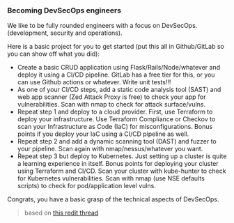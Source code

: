### Becoming DevSecOps engineers

We like to be fully rounded engineers with a focus on DevSecOps. (development, security and operations).

Here is a basic project for you to get started (put this all in Github/GitLab so you can show off what you did):

- Create a basic CRUD application using Flask/Rails/Node/whatever and deploy it using a CI/CD pipeline. GitLab has a free tier for this, or you can use Github actions or whatever. Write unit tests!!!
- As one of your CI/CD steps, add a static code analysis tool (SAST) and web app scanner (Zed Attack Proxy is free) to check your app for vulnerabilities. Scan with nmap to check for attack surface/vulns.
- Repeat step 1 and deploy to a cloud provider. First, use Terraform to deploy your infrastructure. Use Terraform Compliance or Checkov to scan your Infrastructure as Code (IaC) for misconfigurations. Bonus points if you deploy your IaC using a CI/CD pipeline as well.
- Repeat step 2 and add a dynamic scanning tool (DAST) and fuzzer to your pipeline. Scan again with nmap/nessus/whatever you want.
- Repeat step 3 but deploy to Kubernetes. Just setting up a cluster is quite a learning experience in itself. Bonus points for deploying your cluster using Terraform and CI/CD. Scan your cluster with kube-hunter to check for Kubernetes vulnerabilities. Scan with nmap (use NSE defaults scripts) to check for pod/application level vulns.

Congrats, you have a basic grasp of the technical aspects of DevSecOps.

> based on [this redit thread](https://www.reddit.com/r/devops/comments/k11jro/practical_devsecops_training_and_certification/gdovfwj?utm_source=share&utm_medium=web2x&context=3)
